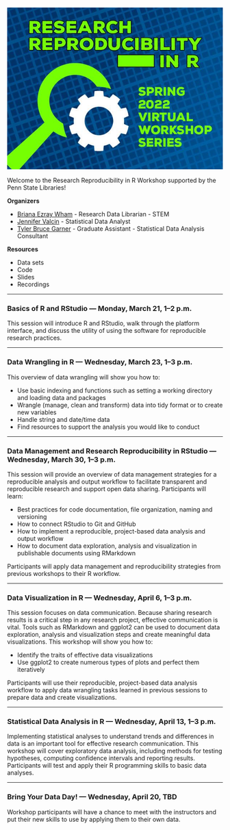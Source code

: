 ![Flier](assets/images/70CF419E-6207-43B5-961A-C33B374A4D20.jpeg)

Welcome to the Research Reproducibility in R Workshop supported by the Penn State Libraries!

**Organizers**

- [Briana Ezray Wham](https://libraries.psu.edu/directory/bde125) - Research Data Librarian - STEM
- [Jennifer Valcin](https://libraries.psu.edu/directory/jpv5319) - Statistical Data Analyst
- [Tyler Bruce Garner](https://libraries.psu.edu/directory/tbg5023) - Graduate Assistant - Statistical Data Analysis Consultant

**Resources**

- Data sets
- Code
- Slides
- Recordings

<hr>

### Basics of R and RStudio — Monday, March 21, 1–2 p.m.

This session will introduce R and RStudio, walk through the platform interface, and discuss the utility of using the software for reproducible research practices. 

<hr>

### Data Wrangling in R — Wednesday, March 23, 1–3 p.m.

This overview of data wrangling will show you how to:

- Use basic indexing and functions such as setting a working directory and loading data and packages
- Wrangle (manage, clean and transform) data into tidy format or to create new variables
- Handle string and date/time data
- Find resources to support the analysis you would like to conduct

<hr>

### Data Management and Research Reproducibility in RStudio — Wednesday, March 30, 1–3 p.m.

This session will provide an overview of data management strategies for a reproducible analysis and output workflow to facilitate transparent and reproducible research and support open data sharing. Participants will learn:

- Best practices for code documentation, file organization, naming and versioning
- How to connect RStudio to Git and GitHub
- How to implement a reproducible, project-based data analysis and output workflow                                                                                       
- How to document data exploration, analysis and visualization in publishable documents using RMarkdown

Participants will apply data management and reproducibility strategies from previous workshops to their R workflow.

<hr>

### Data Visualization in R — Wednesday, April 6, 1–3 p.m.

This session focuses on data communication. Because sharing research results is a critical step in any research project, effective communication is vital. Tools such as RMarkdown and ggplot2 can be used to document data exploration, analysis and visualization steps and create meaningful data visualizations. This workshop will show you how to:

- Identify the traits of effective data visualizations
- Use ggplot2 to create numerous types of plots and perfect them iteratively

Participants will use their reproducible, project-based data analysis workflow to apply data wrangling tasks learned in previous sessions to prepare data and create visualizations.

<hr>

### Statistical Data Analysis in R — Wednesday, April 13, 1–3 p.m.

Implementing statistical analyses to understand trends and differences in data is an important tool for effective research communication. This workshop will cover exploratory data analysis, including methods for testing hypotheses, computing confidence intervals and reporting results. Participants will test and apply their R programming skills to basic data analyses.

<hr>

### Bring Your Data Day! — Wednesday, April 20, TBD

Workshop participants will have a chance to meet with the instructors and put their new skills to use by applying them to their own data.
